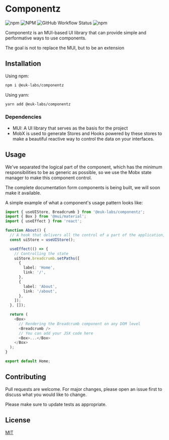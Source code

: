 # Componentz

![npm](https://img.shields.io/npm/v/@euk-labs/componentz)
![NPM](https://img.shields.io/npm/l/@euk-labs/componentz)
![GitHub Workflow Status](https://img.shields.io/github/workflow/status/Eureka-Shoulders/componentz/CI)
![npm](https://img.shields.io/npm/dw/@euk-labs/componentz)

Componentz is an MUI-based UI library that can provide simple and performative ways to use components.

The goal is not to replace the MUI, but to be an extension

## Installation

Using npm:

```bash
npm i @euk-labs/componentz
```

Using yarn:

```bash
yarn add @euk-labs/componentz
```

### Dependencies

- MUI: A UI library that serves as the basis for the project
- MobX is used to generate Stores and Hooks powered by these stores to make a beautiful reactive way to control the data on your interfaces.

## Usage

We've separated the logical part of the component, which has the minimum responsibilities to be as generic as possible, so we use the Mobx state manager to make this component control.

The complete documentation form components is being built, we will soon make it available.

A simple example of what a component's usage pattern looks like:

```ts
import { useUIStore, Breadcrumb } from '@euk-labs/componentz';
import { Box } from '@mui/material';
import { useEffect } from 'react';

function About() {
  // A hook that delivers all the control of a part of the application, in this case the UI
  const uiStore = useUIStore();

  useEffect(() => {
    // Controlling the state
    uiStore.breadcrumb.setPaths([
      {
        label: 'Home',
        link: '/',
      },
      {
        label: 'About',
        link: '/about',
      },
    ]);
  }, []);

  return (
    <Box>
      // Rendering the Breadcrumb component on any DOM level
      <Breadcrumb />
      // You can add your JSX code here
      <Box>...</Box>
    </Box>
  );
}

export default Home;
```

## Contributing

Pull requests are welcome. For major changes, please open an issue first to discuss what you would like to change.

Please make sure to update tests as appropriate.

## License

[MIT](https://choosealicense.com/licenses/mit/)
